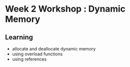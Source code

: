 # Week 2 Workshop : Dynamic Memory

## Learning
- allocate and deallocate dynamic memory
- using overload functions
- using references
